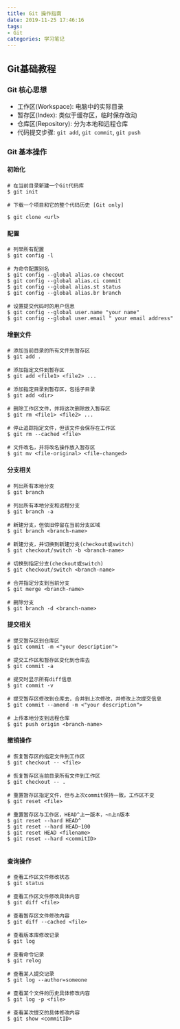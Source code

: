```yaml
---
title: Git 操作指南
date: 2019-11-25 17:46:16
tags: 
- Git
categories: 学习笔记
---
```



## Git基础教程

### Git 核心思想

- 工作区(Workspace): 电脑中的实际目录
- 暂存区(Index): 类似于缓存区，临时保存改动
- 仓库区(Repository): 分为本地和远程仓库
- 代码提交步骤: `git add`, `git commit`, `git push`

<!--more-->

### Git 基本操作

#### 初始化

```git
# 在当前目录新建一个Git代码库
$ git init

# 下载一个项目和它的整个代码历史 [Git only]

$ git clone <url>
```

#### 配置

```git
# 列举所有配置
$ git config -l

# 为命令配置别名
$ git config --global alias.co checout
$ git config --global alias.ci commit
$ git config --global alias.st status
$ git config --global alias.br branch

# 设置提交代码时的用户信息
$ git config --global user.name "your name"
$ git config --global user.email " your email address"
```

#### 增删文件

```git
# 添加当前目录的所有文件到暂存区
$ git add .

# 添加指定文件到暂存区
$ git add <file1> <file2> ...

# 添加指定目录到暂存区，包括子目录
$ git add <dir>

# 删除工作区文件，并将这次删除放入暂存区
$ git rm <file1> <file2> ...

# 停止追踪指定文件，但该文件会保存在工作区
$ git rm --cached <file>

# 文件改名，并将改名操作放入暂存区
$ git mv <file-original> <file-changed> 
```

#### 分支相关

```git
# 列出所有本地分支
$ git branch

# 列出所有本地分支和远程分支
$ git branch -a

# 新建分支，但依旧停留在当前分支区域
$ git branch <branch-name>

# 新建分支，并切换到新建分支(checkout或switch)
$ git checkout/switch -b <branch-name>

# 切换到指定分支(checkout或switch)
$ git checkout/switch <branch-name>

# 合并指定分支到当前分支
$ git merge <branch-name>

# 删除分支
$ git branch -d <branch-name>
```

#### 提交相关
```git
# 提交暂存区到仓库区
$ git commit -m <"your description">

# 提交工作区和暂存区变化到仓库去
$ git commit -a

# 提交时显示所有diff信息
$ git commit -v

# 提交暂存区修改到仓库去，合并到上次修改，并修改上次提交信息
$ git commit --amend -m <"your description">

# 上传本地分支到远程仓库
$ git push origin <branch-name>
```

#### 撤销操作

```git
# 恢复暂存区的指定文件到工作区
$ git checkout -- <file>

# 恢复暂存区当前目录所有文件到工作区
$ git checkout -- .

# 重置暂存区指定文件，但与上次commit保持一致，工作区不变
$ git reset <file>

# 重置暂存区与工作区，HEAD^上一版本，~n上n版本
$ git reset --hard HEAD^
$ git reset --hard HEAD~100
$ git reset HEAD <filename>
$ git reset --hard <commitID>


```

#### 查询操作

```git
# 查看工作区文件修改状态
$ git status

# 查看工作区文件修改具体内容
$ git diff <file>

# 查看暂存区文件修改内容
$ git diff --cached <file>

# 查看版本库修改记录
$ git log

# 查看命令记录
$ git relog

# 查看某人提交记录
$ git log --author=someone

# 查看某个文件的历史具体修改内容
$ git log -p <file>

# 查看某次提交的具体修改内容
$ git show <commitID>
```